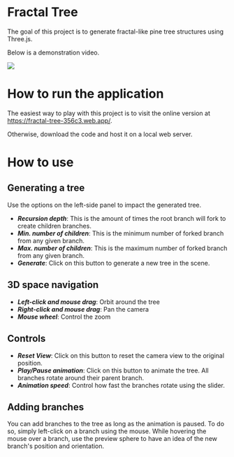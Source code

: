 # Fractal Tree

The goal of this project is to generate fractal-like pine tree structures using Three.js.

Below is a demonstration video.

[![](https://markdown-videos.deta.dev/youtube/t339l2b7s3s)](https://youtu.be/t339l2b7s3s)

# How to run the application

The easiest way to play with this project is to visit the online version at https://fractal-tree-356c3.web.app/.

Otherwise, download the code and host it on a local web server.

# How to use

## Generating a tree
Use the options on the left-side panel to impact the generated tree.

- ___Recursion depth___: This is the amount of times the root branch will fork to create children branches.
- ___Min. number of children___: This is the minimum number of forked branch from any given branch.
- ___Max. number of children___: This is the maximum number of forked branch from any given branch.
- ___Generate___: Click on this button to generate a new tree in the scene.

## 3D space navigation
- ___Left-click and mouse drag___: Orbit around the tree
- ___Right-click and mouse drag___: Pan the camera
- ___Mouse wheel___: Control the zoom

## Controls
- ___Reset View___: Click on this button to reset the camera view to the original position.
- ___Play/Pause animation___: Click on this button to animate the tree. All branches rotate around their parent branch.
- ___Animation speed___: Control how fast the branches rotate using the slider.

## Adding branches
You can add branches to the tree as long as the animation is paused. To do so, simply left-click on a branch using the mouse. While hovering the mouse over a branch, use the preview sphere to have an idea of the new branch's position and orientation.